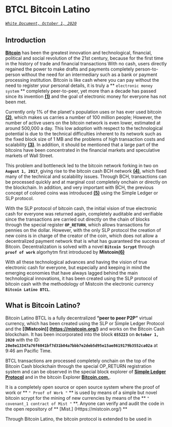 # BTCL Bitcoin Latino
###### [`White Document, October 1, 2020`](https://bitcoinlatino.github.io/)

## Introduction

**[Bitcoin](https://bitcoin.org/es/)** has been the greatest innovation and technological, financial, political and social revolution of the 21st century, because for the first time in the history of trade and financial transactions With no cash, users directly regained the power to make drafts and payments completely person-to-person without the need for an intermediary such as a bank or payment processing institution. Bitcoin is like cash where you can pay without the need to register your personal details, it is truly a ** `electronic money system` ** completely peer-to-peer, yet more than a decade has passed since its invention **[(1)](https://bitcoin.org/bitcoin.pdf)** and the goal of electronic money for everyone has not been met.

Currently only 1% of the planet's population uses or has ever used bitcoin **[(2)](https://www.buybitcoinworldwide.com/es/cuantos-usuarios-bitcoin/)**, which makes us carries a number of 100 million people; However, the number of active users on the bitcoin network is even lower, estimated at around 500,000 a day. This low adoption with respect to the technological potential is due to the technical difficulties inherent to its network such as the fixed block size of 1 MB and the problems of high transaction costs and scalability **[(3)](https://academy.bit2me.com/what-is-bitcoin-scalability/)**. In addition, it should be mentioned that a large part of the bitcoins have been concentrated in the financial markets and speculative markets of Wall Street.

This problem and bottleneck led to the bitcoin network forking in two on **`August 1, 2017`**, giving rise to the bitcoin cash BCH network **[(4)](https://www.bitcoincash.org/)**, which fixed many of the technical and scalability issues. Through BCH, transactions can be processed quickly and at marginal cost completely onchain or directly on the blockchain. In addition, and very important with BCH, the previous concept of colored coins was introduced **[(5)](https://www.oroyfinanzas.com/2015/12/colored-coins-bitcoins-representan-activos-mundo-real/)** using the Simple Ledger or SLP protocol.

With the SLP protocol of bitcoin cash, the initial vision of true electronic cash for everyone was returned again, completely auditable and verifiable since the transactions are carried out directly on the chain of blocks through the special register **`OP_RETURN`**, which allows transactions for pennies on the dollar. However, with the only SLP protocol the creation of new coins is in charge of the creator of the coin, which does not allow a decentralized payment network that is what has guaranteed the success of Bitcoin. Decentralization is solved with a novel **`Bitcoin Scrypt`** through **`proof of work`** algorhytm first introduced by **Mistcoin[(6)](https://mistcoin.org/)**

With all these technological advances and having the vision of true electronic cash for everyone, but especially and keeping in mind the emerging economies that have always lagged behind the main technological innovations, it has been created using the SLP protocol of bitcoin cash with the methodology of Mistcoin the electronic currency **`Bitcoin Latino BTCL`**.
 

## What is Bitcoin Latino?

Bitcoin Latino BTCL is a fully decentralized **“peer to peer P2P”** virtual currency, which has been created using the SLP or Simple Ledger Protocol and the **[(Mistcoin)] (https://mistcoin.org/)** and works on the Bitcoin Cash blockchain. It has been incorporated into the block **`655223`** on **`October 1, 2020`** with the ID: **`20e8e13347a76f6041bf7d31b04a7bbb7e2deb5d95e15ae8619179b3552ca02a`** at 9:46 am Pacific Time.

BTCL transactions are processed completely onchain on the top of the Bitcoin Cash blockchain through the special OP_RETURN registration system and can be observed in the special block explorer of **[Simple Ledger Protocol](https://simpleledger.info/token/20e8e13347a76f6041bf7d31b04a7bbb7e2deb5d95e15ae8619179b3552ca02a)** and in the bitcoin Explorer **[Bitcoin.com.](https://explorer.bitcoin.com/bch/tx/20e8e13347a7b5d95e15ae8619179b3552ca02a)**.

It is a completely open source or open source system where the proof of work or ** `" Proof of Work "` ** is used by means of a simple but novel bitcoin scrypt for the mining of new currencies by means of the ** `" covenant_1 contract of Mist "` **. Anyone can verify and audit the code in the open repository of ** [Mist.] (Https://mistcoin.org/) **

Through Bitcoin Latino, the bitcoin protocol is extended to be used in
